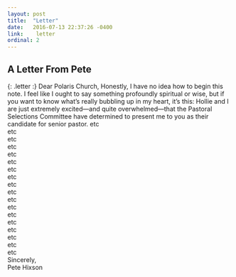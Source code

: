```yaml
---
layout: post
title:  "Letter"
date:   2016-07-13 22:37:26 -0400
link:    letter
ordinal: 2
---
```


## A Letter From Pete

{: .letter :}
Dear Polaris Church,
Honestly, I have no idea how to begin this note. I feel like I ought to say something profoundly spiritual or wise, but if you want to know what’s really bubbling up in my heart, it’s this: Hollie and I are just extremely excited—and quite overwhelmed—that the Pastoral Selections Committee have determined to present me to you as their candidate for senior pastor.
etc  
etc  
etc  
etc  
etc  
etc  
etc  
etc  
etc  
etc  
etc  
etc  
etc  
etc  
etc  
etc  
etc  
etc  
Sincerely,  
Pete Hixson 

